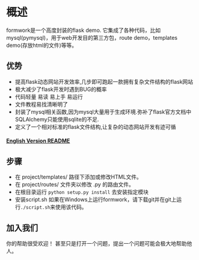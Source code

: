 # 概述
formwork是一个高度封装的flask demo.
它集成了各种代码，比如mysql(pymysql)，用于web开发目的第三方包，route demo，templates demo(存放html的文件)等等。

## 优势
- 提高flask动态网站开发效率,几步即可跑起一款拥有复杂文件结构的flask网站
- 极大减少了flask开发时遇到BUG的概率
- 代码轻量 易读 易上手 易运行
- 文件教程易找清晰明了
- 封装了mysql相关函数,因为mysql大量用于生成环境.弥补了flask官方文档中SQLAlchemy只能使用sqlite的不足.
- 定义了一个相对标准的flask文件结构,让复杂的动态网站开发有迹可循


#### [English Version README](/README.md) 

## 步骤
- 在 project/templates/ 路径下添加或修改HTML文件。
- 在 project/routes/ 文件夹以修改 .py 的路由文件。
- 在根目录运行 ```python setup.py install``` 去安装指定模块
- 安装script.sh 如果在Windows上运行formwork，请下载git并在git上运行```./script.sh```来使用该代码。

## 加入我们
你的帮助很受欢迎！ 甚至只是打开一个问题，提出一个问题可能会极大地帮助他人。
